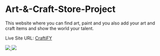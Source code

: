 # Art-&-Craft-Store-Project

This website where you can find art, paint and you also add your art and craft items and show the world your talent.

Live Site URL: [CraftiFY](https://craftify-art-store.web.app/)

<a href="https://craftify-art-store.web.app">
  <img src="https://github.com/programming-hero-web-course-4/B9A10-client-side-joysaha023/blob/main/demo-1.png" />
</a>

<a href="https://craftify-art-store.web.app">
  <img src="https://github.com/programming-hero-web-course-4/B9A10-client-side-joysaha023/blob/main/demo-2.png" />
</a>
